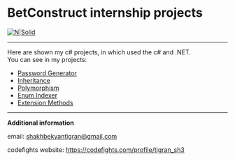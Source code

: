 # BetConstruct internship projects

[![N|Solid](http://www.puremicrogaming.com/media/1369300/betconstruct-logo-pn.jpg)](https://www.betconstruct.com/)

----
Here are shown my c# projects, in which used the c# and .NET.  
You can see in my projects:
  
  - [Password Generator]
  - [Inheritance]
  - [Polymorphism]
  - [Enum Indexer]
  - [Extension Methods]

  

----
**Additional information**

email: shakhbekyantigran@gmail.com

codefights website: https://codefights.com/profile/tigran_sh3



[Inheritance]: <https://github.com/shtigran/BetConstruct-Internship/tree/master/Inheritance%20and%20polymorphism>
[Polymorphism]: <https://github.com/shtigran/BetConstruct-Internship/tree/master/Inheritance%20and%20polymorphism>
[Password Generator]: <https://github.com/shtigran/BetConstruct-Internship/tree/master/PasswordGenerator/PasswordGenerator>
[Enum Indexer]: <https://github.com/shtigran/BetConstruct-Internship/tree/master/Enum%20Indexer>
[Extension Methods]: <https://github.com/shtigran/BetConstruct-Internship/tree/master/ExtensionMethods>



